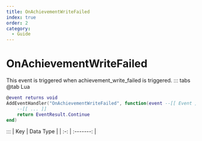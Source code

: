 ```yaml
---
title: OnAchievementWriteFailed
index: true
order: 2
category:
  - Guide
---
```


# OnAchievementWriteFailed
This event is triggered when achievement_write_failed is triggered.
::: tabs
@tab Lua
```lua
@event returns void
AddEventHandler("OnAchievementWriteFailed", function(event --[[ Event ]])
    --[[ ... ]]
    return EventResult.Continue
end)
```

:::
| Key | Data Type |
| :-: | :-------: |